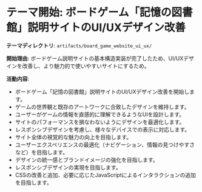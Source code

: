# テーマ開始: ボードゲーム「記憶の図書館」説明サイトのUI/UXデザイン改善

**テーマディレクトリ**: `artifacts/board_game_website_ui_ux/`

**開始理由**:
ボードゲーム説明サイトの基本構造実装が完了したため、UI/UXデザインを改善し、より魅力的で使いやすいサイトにするため。

**活動内容**:
- ボードゲーム「記憶の図書館」説明サイトのUI/UXデザイン改善を開始します。
- ゲームの世界観と既存のアートワークに合致したデザインを維持します。
- ユーザーがゲームの情報を直感的に理解できるようなUIを設計します。
- サイトのパフォーマンスを損なわないようにデザインを最適化します。
- レスポンシブデザインを考慮し、様々なデバイスでの表示に対応します。
- サイト全体の視覚的な魅力の向上を目指します。
- ユーザーエクスペリエンスの最適化（ナビゲーション、情報の見つけやすさなど）を目指します。
- デザインの統一感とブランドイメージの強化を目指します。
- レスポンシブデザインの実現を目指します。
- CSSの改善と追加、必要に応じたJavaScriptによるインタラクションの追加を目指します。
